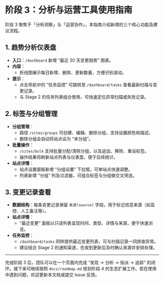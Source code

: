# 阶段 3：分析与运营工具使用指南

阶段 3 聚焦于「分析洞察」与「运营协作」，本指南介绍新增的三个核心功能及建议流程。

## 1. 趋势分析仪表盘

- **入口**：`/dashboard` 新增 “最近 30 天变更趋势” 图表。
- **内容**：
  - 折线图展示每日新增、删除、更新数量，方便识别波动。
- **提示**：
  - 点击导航中的 “任务监控” 可跳转至 `/dashboard/tasks` 查看最新扫描与变更记录。
  - 与 Stage 2 的任务列表组合使用，可快速定位异常扫描或失败记录。

## 2. 标签与分组管理

- **分组管理**：
  - 路径 `/sites/groups` 可创建、编辑、删除分组，支持设置颜色和描述。
  - 删除分组会自动将站点设为 “未分组”。
- **批量操作**：
  - `/sites/bulk` 支持批量分配/清除分组，以及追加、移除、重设标签。
  - 操作结果将刷新站点列表与仪表盘，便于后续统计。
- **站点详情**：
  - 站点设置面板新增 “分组设置” 下拉框，可单站点快速调整。
  - 列表新增 “分组” 列及过滤器，可组合标签与分组做交叉筛选。

## 3. 变更记录查看

- **数据结构**：每条变更记录保留 `来源(source)` 字段，用于标记信息来源（如监控、人工备注等）。
- **站点详情**：
  - “最近变更” 面板以只读列表呈现时间、类型、详情与来源，便于快速浏览。
- **任务监控**：
  - `/dashboard/tasks` 同样提供最近变更列表，可与扫描记录一同排查异常。
  - 建议结合 Stage 2 的通知渠道，在收到更新后及时确认来源并安排处理。

---

完成阶段 3 后，团队可以在一个页面内完成 “发现 -> 分析 -> 指派 -> 追踪” 的闭环。接下来可继续按照 `docs/roadmap.md` 规划阶段 4 的生态扩展工作。若在使用中遇到问题，欢迎更新本文档或提交 Issue 反馈。
